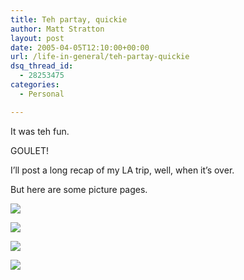 ```yaml
---
title: Teh partay, quickie
author: Matt Stratton
layout: post
date: 2005-04-05T12:10:00+00:00
url: /life-in-general/teh-partay-quickie
dsq_thread_id:
  - 28253475
categories:
  - Personal

---
```

It was teh fun.

GOULET!

I&#8217;ll post a long recap of my LA trip, well, when it&#8217;s over.

But here are some picture pages.

![][1]

![][2]

![][3]

![][4]

 [1]: http://photos4.flickr.com/8401594_b5f8049c86.jpg
 [2]: http://photos4.flickr.com/8401849_a2a25cb0bd.jpg
 [3]: http://photos4.flickr.com/8401493_a8bae34472.jpg
 [4]: http://photos5.flickr.com/8401627_212e452d90.jpg